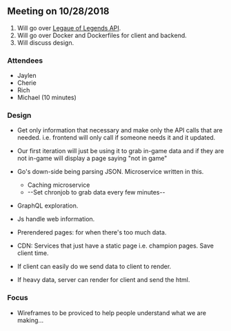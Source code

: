 ## Meeting on 10/28/2018
1. Will go over [Legaue of Legends API](https://developer.riotgames.com/api-methods/).
2. Will go over Docker and Dockerfiles for client and backend.
3. Will discuss design.

### Attendees
- Jaylen
- Cherie
- Rich
- Michael (10 minutes)

### Design
- Get only information that necessary and make only the API calls that are needed. i.e. frontend will only call if someone needs it and it updated.

- Our first iteration will just be using it to grab in-game data and if they are not in-game will display a page saying "not in game" 

- Go's down-side being parsing JSON. Microservice written in this.
    - Caching microservice
    - --Set chronjob to grab data every few minutes--
- GraphQL exploration.
- Js handle web information.
- Prerendered pages: for when there's too much data.
- CDN: Services that just have a static page i.e. champion pages. Save client time.
- If client can easily do we send data to client to render.
- If heavy data, server can render for client and send the html.

### Focus
- Wireframes to be proviced to help people understand what we are making...
